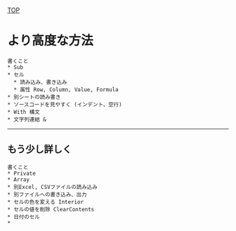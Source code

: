 [TOP](.)

# より高度な方法

```
書くこと
* Sub
* セル
  * 読み込み、書き込み
  * 属性 Row, Column, Value, Formula
* 別シートの読み書き
* ソースコードを見やすく (インデント、空行)
* With 構文
* 文字列連結 &
```


------------------


## もう少し詳しく

```
書くこと
* Private
* Array
* 別Excel, CSVファイルの読み込み
* 別ファイルへの書き込み、出力
* セルの色を変える Interior
* セルの値を削除 ClearContents
* 日付のセル
* 
```

